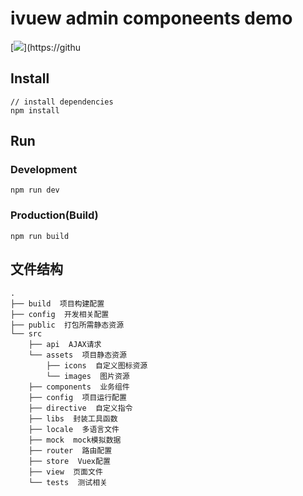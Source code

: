 
# ivuew admin componeents demo

[![](https://img.shields.io/github/release/iview/iview-admin.svg)](https://githu
## Install
```bush
// install dependencies
npm install
```
## Run
### Development
```bush
npm run dev
```
### Production(Build)
```bush
npm run build
```


## 文件结构
```shell
.
├── build  项目构建配置
├── config  开发相关配置
├── public  打包所需静态资源
└── src
    ├── api  AJAX请求
    └── assets  项目静态资源
        ├── icons  自定义图标资源
        └── images  图片资源
    ├── components  业务组件
    ├── config  项目运行配置
    ├── directive  自定义指令
    ├── libs  封装工具函数
    ├── locale  多语言文件
    ├── mock  mock模拟数据
    ├── router  路由配置
    ├── store  Vuex配置
    ├── view  页面文件
    └── tests  测试相关
```

